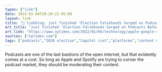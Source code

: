 ```yaml
---
types: ["link"]
date: 2022-01-04T20:20:21-05:00
layout: link
title: "🔗 linkblog: just finished 'Election Falsehoods Surged on Podcasts Before Capitol Riots, Researchers Find - The New York Times'"
art_title: "just finished 'Election Falsehoods Surged on Podcasts Before Capitol Riots, Researchers Find - The New York Times"
art_link: "https://www.nytimes.com/2022/01/04/technology/apple-google-spotify-podcast-election-misinformation.html"
sources: ["nytimes.com"]
tags: ["podcasts","2020 election","Capitol riot","platforms","content moderation"]
---
```

Podcasts are one of the last bastions of the open internet, but that evidently comes at a cost. So long as Apple and Spotify are trying to corner the podcast market, they should be moderating their content.

